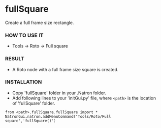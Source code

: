 # fullSquare

Create a full frame size rectangle.

### HOW TO USE IT

* Tools -> Roto -> Full square

### RESULT

* A Roto node with a full frame size square is created.

### INSTALLATION

* Copy 'fullSquare' folder in your .Natron folder.
* Add following lines to your 'initGui.py' file, where ``<path>`` is the location of 'fullSquare' folder.

```
from <path>.fullSquare.fullSquare import *
NatronGui.natron.addMenuCommand('Tools/Roto/Full square','fullSquare()')
```